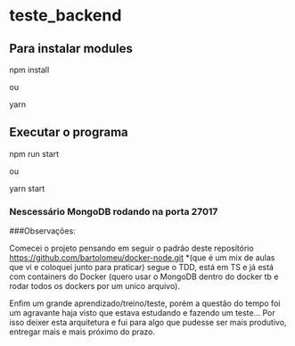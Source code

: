 # teste_backend

## Para instalar modules

npm install

ou

yarn

## Executar o programa

npm run start

ou

yarn start

### Nescessário MongoDB rodando na porta 27017


###Observações:

Comecei o projeto pensando em seguir o padrão deste reposítório https://github.com/bartolomeu/docker-node.git *(que é um mix de aulas que vi e coloquei junto para praticar) segue o TDD, está em TS e já está com containers do Docker (quero usar o MongoDB dentro do docker tb e rodar todos os dockers por um unico arquivo).

Enfim um grande aprendizado/treino/teste, porém a questão do tempo foi um agravante haja visto que estava estudando e fazendo um teste... Por isso deixer esta arquitetura e fui para algo que pudesse ser mais produtivo, entregar mais e mais próximo do prazo.
